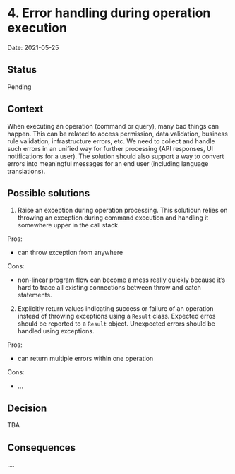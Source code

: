 # 4.   Error handling during operation execution

Date: 2021-05-25

## Status

Pending

## Context

When executing an operation (command or query), many bad things can happen. This can be related to access permission, data validation, business rule validation, infrastructure errors, etc. We need to collect and handle such errors in an unified way for further processing (API responses, UI notifications for a user). The solution should also support a way to convert errors into meaningful messages for an end user (including language translations).

## Possible solutions
1. Raise an exception during operation processing. This solutioun relies on throwing an exception during command execution and handling it somewhere upper in the call stack. 

Pros:
- can throw exception from anywhere

Cons:
- non-linear program flow can become a mess really quickly because it’s hard to trace all existing connections between throw and catch statements.

2. Explicitly return values indicating success or failure of an operation instead of throwing exceptions using a `Result` class. Expected erros should be reported to a `Result` object. Unexpected errors should be handled using exceptions.

Pros:
- can return multiple errors within one operation

Cons:
- ...

## Decision

TBA


## Consequences

....